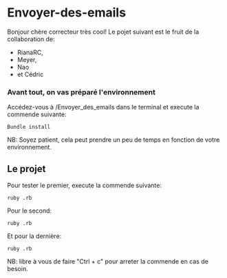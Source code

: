 # Envoyer-des-emails

Bonjour chère correcteur très cool! Le pojet suivant est le fruit de la collaboration de:
- RianaRC, 
- Meyer, 
- Nao 
- et Cédric

### Avant tout, on vas préparé l'environnement

Accédez-vous à /Envoyer_des_emails dans le terminal et execute la commende suivante:
```
Bundle install
```
NB: Soyez patient, cela peut prendre un peu de temps en fonction de votre environnement.

## Le projet

Pour tester le premier, execute la commende suivante:
```
ruby .rb
```

Pour le second:
```
ruby .rb
```

Et pour la dernière:
```
ruby .rb
```
NB: libre à vous de faire "Ctrl + c" pour arreter la commende en cas de besoin.